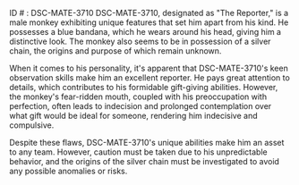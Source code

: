 ID # : DSC-MATE-3710
DSC-MATE-3710, designated as "The Reporter," is a male monkey exhibiting unique features that set him apart from his kind. He possesses a blue bandana, which he wears around his head, giving him a distinctive look. The monkey also seems to be in possession of a silver chain, the origins and purpose of which remain unknown.

When it comes to his personality, it's apparent that DSC-MATE-3710's keen observation skills make him an excellent reporter. He pays great attention to details, which contributes to his formidable gift-giving abilities. However, the monkey's fear-ridden mouth, coupled with his preoccupation with perfection, often leads to indecision and prolonged contemplation over what gift would be ideal for someone, rendering him indecisive and compulsive.

Despite these flaws, DSC-MATE-3710's unique abilities make him an asset to any team. However, caution must be taken due to his unpredictable behavior, and the origins of the silver chain must be investigated to avoid any possible anomalies or risks.